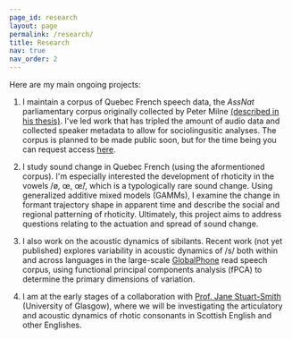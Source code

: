 ```yaml
---
page_id: research
layout: page
permalink: /research/
title: Research
nav: true
nav_order: 2
---
```


Here are my main ongoing projects:

1. I maintain a corpus of Quebec French speech data, the *AssNat* parliamentary corpus originally collected by Peter Milne [(described in his thesis)](https://ruor.uottawa.ca/items/b76e477e-316b-4ee3-b7fd-49463f807248). I've led work that has tripled the amount of audio data and collected speaker metadata to allow for sociolingusitic analyses. The corpus is planned to be made public soon, but for the time being you can request access [here](https://github.com/massimolipari/corpus_assnat).

2. I study sound change in Quebec French (using the aformentioned corpus). I'm especially interested the development of rhoticity in the vowels /ø, œ, œ̃/, which is a typologically rare sound change. Using generalized additive mixed models (GAMMs), I examine the change in formant trajectory shape in apparent time and describe the social and regional patterning of rhoticity. Ultimately, this project aims to address questions relating to the actuation and spread of sound change.

3. I also work on the acoustic dynamics of sibilants. Recent work (not yet published) explores variability in acoustic dynamics of /s/ both within and across languages in the large-scale [GlobalPhone](https://ieeexplore.ieee.org/abstract/document/6639248?casa_token=zfOt03SbtdgAAAAA:NKnjKjoAUaAlqlOWqCuaRwPZX_EKSsXD9Y4A_uZsHvj7tc3r5qy0u85wQukp6yThW10Up0k) read speech corpus, using functional principal components analysis (fPCA) to determine the primary dimensions of variation.

4. I am at the early stages of a collaboration with [Prof. Jane Stuart-Smith](https://www.gla.ac.uk/schools/critical/staff/janestuart-smith/) (University of Glasgow), where we will be investigating the articulatory and acoustic dynamics of rhotic consonants in Scottish English and other Englishes.
